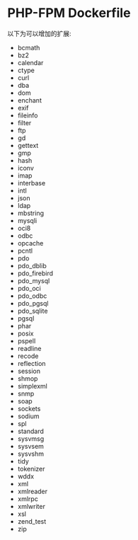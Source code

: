 # PHP-FPM Dockerfile
以下为可以增加的扩展:
- bcmath
- bz2
- calendar
- ctype
- curl
- dba
- dom
- enchant
- exif
- fileinfo
- filter
- ftp
- gd
- gettext
- gmp
- hash
- iconv
- imap
- interbase
- intl
- json
- ldap
- mbstring
- mysqli
- oci8
- odbc
- opcache
- pcntl
- pdo
- pdo_dblib
- pdo_firebird
- pdo_mysql
- pdo_oci
- pdo_odbc
- pdo_pgsql
- pdo_sqlite
- pgsql
- phar
- posix
- pspell
- readline
- recode
- reflection
- session
- shmop
- simplexml
- snmp
- soap
- sockets
- sodium
- spl
- standard
- sysvmsg
- sysvsem
- sysvshm
- tidy
- tokenizer
- wddx
- xml
- xmlreader
- xmlrpc
- xmlwriter
- xsl
- zend_test
- zip
